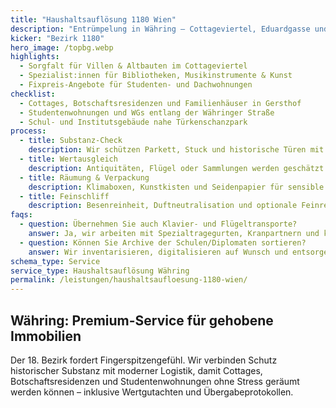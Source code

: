 ```yaml
---
title: "Haushaltsauflösung 1180 Wien"
description: "Entrümpelung in Währing – Cottageviertel, Eduardgasse und Studentenwohnungen rund um die BOKU."
kicker: "Bezirk 1180"
hero_image: /topbg.webp
highlights:
  - Sorgfalt für Villen & Altbauten im Cottageviertel
  - Spezialist:innen für Bibliotheken, Musikinstrumente & Kunst
  - Fixpreis-Angebote für Studenten- und Dachwohnungen
checklist:
  - Cottages, Botschaftsresidenzen und Familienhäuser in Gersthof
  - Studentenwohnungen und WGs entlang der Währinger Straße
  - Schul- und Institutsgebäude nahe Türkenschanzpark
process:
  - title: Substanz-Check
    description: Wir schützen Parkett, Stuck und historische Türen mit Filz & Folie.
  - title: Wertausgleich
    description: Antiquitäten, Flügel oder Sammlungen werden geschätzt und angerechnet.
  - title: Räumung & Verpackung
    description: Klimaboxen, Kunstkisten und Seidenpapier für sensible Objekte.
  - title: Feinschliff
    description: Besenreinheit, Duftneutralisation und optionale Feinreinigung.
faqs:
  - question: Übernehmen Sie auch Klavier- und Flügeltransporte?
    answer: Ja, wir arbeiten mit Spezialtragegurten, Kranpartnern und klimatisierten Lagern.
  - question: Können Sie Archive der Schulen/Diplomaten sortieren?
    answer: Wir inventarisieren, digitalisieren auf Wunsch und entsorgen DSGVO-konform.
schema_type: Service
service_type: Haushaltsauflösung Währing
permalink: /leistungen/haushaltsaufloesung-1180-wien/
---
```

## Währing: Premium-Service für gehobene Immobilien

Der 18. Bezirk fordert Fingerspitzengefühl. Wir verbinden Schutz historischer Substanz mit moderner Logistik, damit Cottages, Botschaftsresidenzen und Studentenwohnungen ohne Stress geräumt werden können – inklusive Wertgutachten und Übergabeprotokollen.
